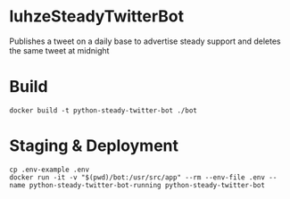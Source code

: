 # luhzeSteadyTwitterBot
Publishes a tweet on a daily base to advertise steady support and deletes the same tweet at midnight

# Build
```
docker build -t python-steady-twitter-bot ./bot
```

# Staging & Deployment
```
cp .env-example .env
docker run -it -v "$(pwd)/bot:/usr/src/app" --rm --env-file .env --name python-steady-twitter-bot-running python-steady-twitter-bot
```